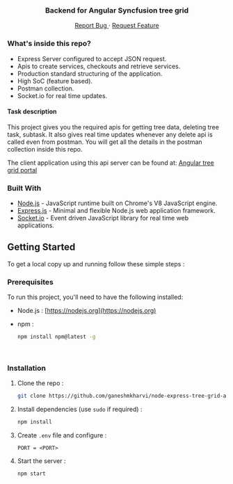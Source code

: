  <p align="center">
  <h3 align="center">Backend for Angular Syncfusion tree grid</h3>
  <p align="center">
    <a href="https://github.com/ganeshmkharvi/node-express-tree-grid-api-server/issues">Report Bug </a>
    ·
    <a href="https://github.com/ganeshmkharvi/node-express-tree-grid-api-server/issues">Request Feature</a>
  </p>
</p>

<!-- ABOUT THE PROJECT -->

### What's inside this repo?

- Express Server configured to accept JSON request.
- Apis to create services, checkouts and retrieve services.
- Production standard structuring of the application.
- High SoC (feature based).
- Postman collection.
- Socket.io for real time updates.

#### Task description

This project gives you the required apis for getting tree data,  deleting tree task, subtask. It also gives real time updates whenever any delete api is called even from postman. You will get all the details in the postman collection inside this repo. 

The client application using this api server can be found at: 
<a href="https://github.com/ganeshmkharvi/angular-tree-grid-portal">Angular tree grid portal</a>

### Built With

- [Node.js]() - JavaScript runtime built on Chrome's V8 JavaScript engine.
- [Express.js]() - Minimal and flexible Node.js web application framework.
- [Socket.io]() - Event driven JavaScript library for real time web applications.

<!-- GETTING STARTED -->

## Getting Started

To get a local copy up and running follow these simple steps :

### Prerequisites

To run this project, you'll need to have the following installed:

- Node.js : [https://nodejs.org](https://nodejs.org)

- npm :
  ```sh
  npm install npm@latest -g
  ```
 <br>

### Installation

1. Clone the repo :
   ```sh
   git clone https://github.com/ganeshmkharvi/node-express-tree-grid-api-server.git
   ```
2. Install dependencies (use `sudo` if required) :

   ```sh
   npm install
   ```

3. Create `.env` file and configure :

   ```JS
   PORT = <PORT>
   
4. Start the server :
   ```sh
   npm start
   ```
   

